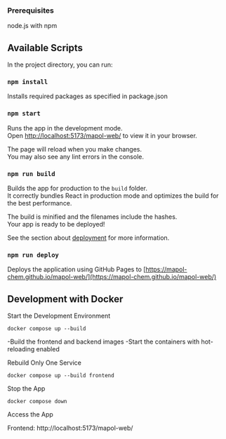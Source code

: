 ### Prerequisites

node.js with npm

## Available Scripts

In the project directory, you can run:

### `npm install`
Installs required packages as specified in package.json

### `npm start`

Runs the app in the development mode.\
Open [http://localhost:5173/mapol-web/](http://localhost:5173/mapol-web/) to view it in your browser.

The page will reload when you make changes.\
You may also see any lint errors in the console.

### `npm run build`

Builds the app for production to the `build` folder.\
It correctly bundles React in production mode and optimizes the build for the best performance.

The build is minified and the filenames include the hashes.\
Your app is ready to be deployed!

See the section about [deployment](https://facebook.github.io/create-react-app/docs/deployment) for more information.

### `npm run deploy`

Deploys the application using GitHub Pages to [https://mapol-chem.github.io/mapol-web/](https://mapol-chem.github.io/mapol-web/)

## Development with Docker

Start the Development Environment

`docker compose up --build`

-Build the frontend and backend images
-Start the containers with hot-reloading enabled


Rebuild Only One Service

`docker compose up --build frontend`


Stop the App

`docker compose down`

Access the App

Frontend: http://localhost:5173/mapol-web/